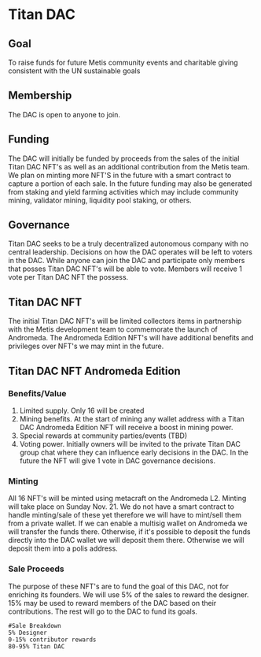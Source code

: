 # Titan DAC
## Goal
To raise funds for future Metis community events and charitable giving consistent with the UN sustainable goals

## Membership
The DAC is open to anyone to join.

## Funding
The DAC will initially be funded by proceeds from the sales of the initial Titan DAC NFT's as well as an additional contribution from the Metis team. We plan on minting more NFT'S in the future with a smart contract to capture a portion of each sale. In the future funding may also be generated from staking and yield farming activities which may include community mining, validator mining, liquidity pool staking, or others.

## Governance
Titan DAC seeks to be a truly decentralized autonomous company with no central leadership. Decisions on how the DAC operates will be left to voters in the DAC. While anyone can join the DAC and participate only members that posses Titan DAC NFT's will be able to vote. Members will receive 1 vote per Titan DAC NFT the possess.

## Titan DAC NFT
The initial Titan DAC NFT's will be limited collectors items in partnership with the Metis development team to commemorate the launch of Andromeda. The Andromeda Edition NFT's will have additional benefits and privileges over NFT's we may mint in the future.

## Titan DAC NFT Andromeda Edition
### Benefits/Value
1. Limited supply. Only 16 will be created
1. Mining benefits. At the start of mining any wallet address with a Titan DAC Andromeda Edition NFT will receive a boost in mining power.
1. Special rewards at community parties/events (TBD)
1. Voting power. Initially owners will be invited to the private Titan DAC group chat where they can influence early decisions in the DAC. In the future the NFT will give 1 vote in DAC governance decisions.

### Minting
All 16 NFT's will be minted using metacraft on the Andromeda L2. Minting will take place on Sunday Nov. 21. We do not have a smart contract to handle minting/sale of these yet therefore we will have to mint/sell them from a private wallet. If we can enable a multisig wallet on Andromeda we will transfer the funds there. Otherwise, if it's possible to deposit the funds directly into the DAC wallet we will deposit them there. Otherwise we will deposit them into a polis address.

### Sale Proceeds
The purpose of these NFT's are to fund the goal of this DAC, not for enriching its founders. We will use 5% of the sales to reward the designer. 15% may be used to reward members of the DAC based on their contributions. The rest will go to the DAC to fund its goals.
``` 
#Sale Breakdown
5% Designer
0-15% contributor rewards
80-95% Titan DAC
```
